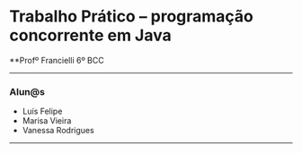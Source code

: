 # Trabalho Prático – programação concorrente em Java
**Profº Francielli 6º BCC

<hr>
<h3> Alun@s </h3>
<ul>
	<li>Luís Felipe</li>
	<li>Marisa Vieira</li>
	<li>Vanessa Rodrigues</li>
</ul>
<hr>